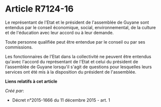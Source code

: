 # Article R7124-16

Le représentant de l'Etat et le président de l'assemblée de Guyane sont entendus par le conseil économique, social,
environnemental, de la culture et de l'éducation avec leur accord ou à leur demande.

Toute personne qualifiée peut être entendue par le conseil ou par ses commissions.

Les fonctionnaires de l'Etat dans la collectivité ne peuvent être entendus qu'avec l'accord du représentant de l'Etat et
celui du président de l'assemblée de Guyane lorsqu'il s'agit de questions pour lesquelles leurs services ont été mis à la
disposition du président de l'assemblée.

**Liens relatifs à cet article**

_Créé par_:

  - Décret n°2015-1666 du 11 décembre 2015 - art. 1

